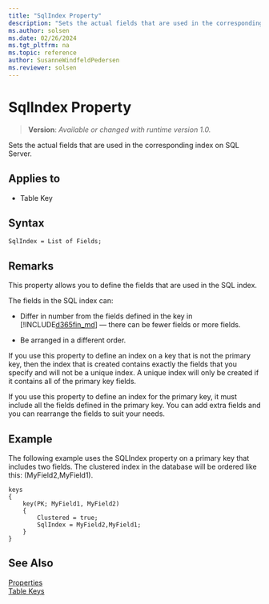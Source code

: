 ```yaml
---
title: "SqlIndex Property"
description: "Sets the actual fields that are used in the corresponding index on SQL Server."
ms.author: solsen
ms.date: 02/26/2024
ms.tgt_pltfrm: na
ms.topic: reference
author: SusanneWindfeldPedersen
ms.reviewer: solsen
---
```

[//]: # (START>DO_NOT_EDIT)
[//]: # (IMPORTANT:Do not edit any of the content between here and the END>DO_NOT_EDIT.)
[//]: # (Any modifications should be made in the .xml files in the ModernDev repo.)
# SqlIndex Property
> **Version**: _Available or changed with runtime version 1.0._

Sets the actual fields that are used in the corresponding index on SQL Server.

## Applies to
-   Table Key

[//]: # (IMPORTANT: END>DO_NOT_EDIT)


## Syntax

```AL
SqlIndex = List of Fields;
```

## Remarks  

This property allows you to define the fields that are used in the SQL index.  
  
The fields in the SQL index can:  
  
- Differ in number from the fields defined in the key in [!INCLUDE[d365fin_md](../includes/d365fin_md.md)] — there can be fewer fields or more fields.  
  
- Be arranged in a different order.  
  
If you use this property to define an index on a key that is not the primary key, then the index that is created contains exactly the fields that you specify and will not be a unique index. A unique index will only be created if it contains all of the primary key fields.  
  
If you use this property to define an index for the primary key, it must include all the fields defined in the primary key. You can add extra fields and you can rearrange the fields to suit your needs.  

## Example

The following example uses the SQLIndex property on a primary key that includes two fields. The clustered index in the database will be ordered like this: (MyField2,MyField1).

```AL
keys
{
    key(PK; MyField1, MyField2) 
    {
        Clustered = true;
        SqlIndex = MyField2,MyField1;
    }
}
```

## See Also

[Properties](devenv-properties.md)  
[Table Keys](../devenv-table-keys.md)   
